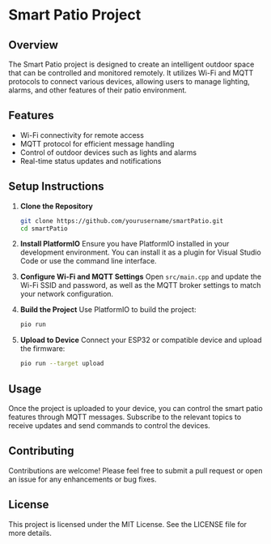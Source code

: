 # Smart Patio Project

## Overview
The Smart Patio project is designed to create an intelligent outdoor space that can be controlled and monitored remotely. It utilizes Wi-Fi and MQTT protocols to connect various devices, allowing users to manage lighting, alarms, and other features of their patio environment.

## Features
- Wi-Fi connectivity for remote access
- MQTT protocol for efficient message handling
- Control of outdoor devices such as lights and alarms
- Real-time status updates and notifications

## Setup Instructions
1. **Clone the Repository**
   ```bash
   git clone https://github.com/yourusername/smartPatio.git
   cd smartPatio
   ```

2. **Install PlatformIO**
   Ensure you have PlatformIO installed in your development environment. You can install it as a plugin for Visual Studio Code or use the command line interface.

3. **Configure Wi-Fi and MQTT Settings**
   Open `src/main.cpp` and update the Wi-Fi SSID and password, as well as the MQTT broker settings to match your network configuration.

4. **Build the Project**
   Use PlatformIO to build the project:
   ```bash
   pio run
   ```

5. **Upload to Device**
   Connect your ESP32 or compatible device and upload the firmware:
   ```bash
   pio run --target upload
   ```

## Usage
Once the project is uploaded to your device, you can control the smart patio features through MQTT messages. Subscribe to the relevant topics to receive updates and send commands to control the devices.

## Contributing
Contributions are welcome! Please feel free to submit a pull request or open an issue for any enhancements or bug fixes.

## License
This project is licensed under the MIT License. See the LICENSE file for more details.